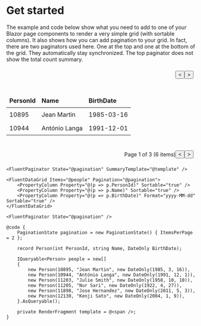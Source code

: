 # Get started

The example and code below show what you need to add to one of your Blazor page components to render a very simple grid (with sortable columns). It also shows how you can add pagination to your grid. In fact, there are two paginators used here. One at the top and one at the bottom of the grid. They automatically stay synchronized. The top paginator does not show the total count summary.

<div style="display: flex; flex-direction: column; gap: 1rem;">
    <!-- Top Paginator Placeholder -->
    <div style="display: flex; justify-content: flex-end; align-items: center; padding: 8px;">
        <span></span>
        <button>&lt;</button>
        <button>&gt;</button>
    </div>
    <table style="width: 100%; border-collapse: collapse;">
        <thead>
            <tr style="background-color: var(--neutral-layer-3);">
                <th style="padding: 8px; border: 1px solid var(--neutral-stroke-rest); text-align: left;">PersonId</th>
                <th style="padding: 8px; border: 1px solid var(--neutral-stroke-rest); text-align: left;">Name</th>
                <th style="padding: 8px; border: 1px solid var(--neutral-stroke-rest); text-align: left;">BirthDate</th>
            </tr>
        </thead>
        <tbody>
            <tr>
                <td style="padding: 8px; border: 1px solid var(--neutral-stroke-rest);">10895</td>
                <td style="padding: 8px; border: 1px solid var(--neutral-stroke-rest);">Jean Martin</td>
                <td style="padding: 8px; border: 1px solid var(--neutral-stroke-rest);">1985-03-16</td>
            </tr>
            <tr>
                <td style="padding: 8px; border: 1px solid var(--neutral-stroke-rest);">10944</td>
                <td style="padding: 8px; border: 1px solid var(--neutral-stroke-rest);">António Langa</td>
                <td style="padding: 8px; border: 1px solid var(--neutral-stroke-rest);">1991-12-01</td>
            </tr>
        </tbody>
    </table>
    <!-- Bottom Paginator Placeholder -->
    <div style="display: flex; justify-content: flex-end; align-items: center; padding: 8px;">
        <span>Page 1 of 3 (6 items)</span>
        <button>&lt;</button>
        <button>&gt;</button>
    </div>
</div>

```razor
<FluentPaginator State="@pagination" SummaryTemplate="@template" />

<FluentDataGrid Items="@people" Pagination="@pagination">
    <PropertyColumn Property="@(p => p.PersonId)" Sortable="true" />
    <PropertyColumn Property="@(p => p.Name)" Sortable="true" />
    <PropertyColumn Property="@(p => p.BirthDate)" Format="yyyy-MM-dd" Sortable="true" />
</FluentDataGrid>

<FluentPaginator State="@pagination" />

@code {
    PaginationState pagination = new PaginationState() { ItemsPerPage = 2 };

    record Person(int PersonId, string Name, DateOnly BirthDate);

    IQueryable<Person> people = new[]
    {
        new Person(10895, "Jean Martin", new DateOnly(1985, 3, 16)),
        new Person(10944, "António Langa", new DateOnly(1991, 12, 1)),
        new Person(11203, "Julie Smith", new DateOnly(1958, 10, 10)),
        new Person(11205, "Nur Sari", new DateOnly(1922, 4, 27)),
        new Person(11898, "Jose Hernandez", new DateOnly(2011, 5, 3)),
        new Person(12130, "Kenji Sato", new DateOnly(2004, 1, 9)),
    }.AsQueryable();

    private RenderFragment template = @<span />;
}
```
